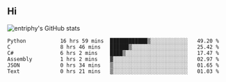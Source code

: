 ## Hi
![entriphy's GitHub stats](https://github-readme-stats.vercel.app/api?username=entriphy&show_icons=true&title_color=2196F3&bg_color=212121&text_color=FAFAFA&hide_border=true)
<!--START_SECTION:waka-->

```text
Python           16 hrs 59 mins  ████████████▒░░░░░░░░░░░░   49.20 %
C                8 hrs 46 mins   ██████▒░░░░░░░░░░░░░░░░░░   25.42 %
C#               6 hrs 2 mins    ████▒░░░░░░░░░░░░░░░░░░░░   17.47 %
Assembly         1 hrs 2 mins    ▓░░░░░░░░░░░░░░░░░░░░░░░░   02.97 %
JSON             0 hrs 34 mins   ▒░░░░░░░░░░░░░░░░░░░░░░░░   01.65 %
Text             0 hrs 21 mins   ▒░░░░░░░░░░░░░░░░░░░░░░░░   01.03 %
```

<!--END_SECTION:waka-->
